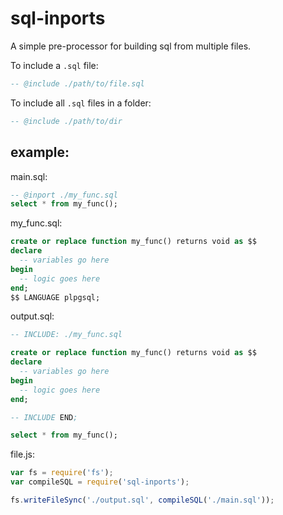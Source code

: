 # sql-inports
A simple pre-processor for building sql from multiple files.

To include a `.sql` file:
```sql
-- @include ./path/to/file.sql
```

To include all `.sql` files in a folder:
```sql
-- @include ./path/to/dir
```

## example:

main.sql:
```sql
-- @inport ./my_func.sql
select * from my_func();
```
my_func.sql:
```sql
create or replace function my_func() returns void as $$
declare
  -- variables go here
begin
  -- logic goes here
end;
$$ LANGUAGE plpgsql;
```

output.sql:
```sql
-- INCLUDE: ./my_func.sql

create or replace function my_func() returns void as $$
declare
  -- variables go here
begin
  -- logic goes here
end;

-- INCLUDE END;

select * from my_func();
```

file.js:
```JavaScript
var fs = require('fs');
var compileSQL = require('sql-inports');

fs.writeFileSync('./output.sql', compileSQL('./main.sql'));
```
